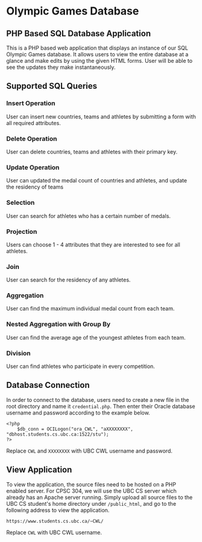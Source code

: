 # Olympic Games Database

## PHP Based SQL Database Application

This is a PHP based web application that displays an instance of our SQL Olympic Games database. It allows users to view the entire database at a glance and make edits by using the given HTML forms. User will be able to see the updates they make instantaneously. 

## Supported SQL Queries

### Insert Operation

User can insert new countries, teams and athletes by submitting a form with all required attributes. 

### Delete Operation

User can delete countries, teams and athletes with their primary key. 

### Update Operation

User can updated the medal count of countries and athletes, and update the residency of teams

### Selection

User can search for athletes who has a certain number of medals. 

### Projection

Users can choose 1 - 4 attributes that they are interested to see for all athletes.

### Join

User can search for the residency of any athletes. 

### Aggregation

User can find the maximum individual medal count from each team. 

### Nested Aggregation with Group By

User can find the average age of the youngest athletes from each team. 

### Division

User can find athletes who participate in every competition. 

## Database Connection

In order to connect to the database, users need to create a new file in the root directory and name it `credential.php`. Then enter their Oracle database username and password according to the example below. 

```
<?php
    $db_conn = OCILogon("ora_CWL", "aXXXXXXXX", "dbhost.students.cs.ubc.ca:1522/stu");
?>
```

Replace `CWL` and `XXXXXXXX` with UBC CWL username and password. 

## View Application

To view the application, the source files need to be hosted on a PHP enabled server. For CPSC 304, we will use the UBC CS server which already has an Apache server running. Simply upload all source files to the UBC CS student's home directory under `/public_html`, and go to the following address to view the application.

```
https://www.students.cs.ubc.ca/~CWL/
```

Replace `CWL` with UBC CWL username. 
